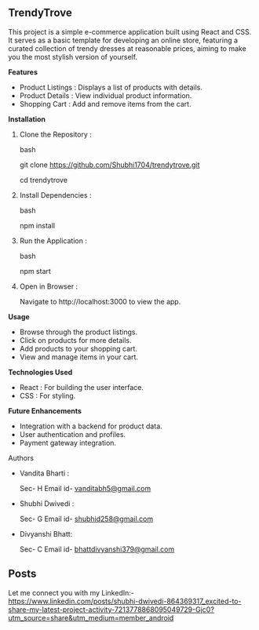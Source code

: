  ## TrendyTrove

This project is a simple e-commerce application built using React and CSS. It serves as a basic template for developing an online store, featuring a curated collection of trendy dresses at reasonable prices, aiming to make you the most stylish version of yourself.


**Features**

- Product Listings : Displays a list of products with details.
- Product Details : View individual product information.
- Shopping Cart : Add and remove items from the cart.

**Installation**

1. Clone the Repository :

   bash
   
   git clone https://github.com/Shubhi1704/trendytrove.git
   
   cd trendytrove
   

3. Install Dependencies :

   bash
   
   npm install
   

5. Run the Application :

   bash
   
   npm start
   

7. Open in Browser :
   
   Navigate to http://localhost:3000 to view the app.

**Usage**

- Browse through the product listings.
- Click on products for more details.
- Add products to your shopping cart.
- View and manage items in your cart.

**Technologies Used**

- React : For building the user interface.
- CSS : For styling. 

**Future Enhancements**

- Integration with a backend for product data.
- User authentication and profiles.
- Payment gateway integration.

Authors

- Vandita Bharti :
  
    Sec- H
    Email id- vanditabh5@gmail.com
- Shubhi Dwivedi :
  
    Sec- G
    Email id- shubhid258@gmail.com
- Divyanshi Bhatt:

    Sec- C
    Email id- bhattdivyanshi379@gmail.com

## Posts

Let me connect you with my LinkedIn:- https://www.linkedin.com/posts/shubhi-dwivedi-864369317_excited-to-share-my-latest-project-activity-7213778868095049729-Gjc0?utm_source=share&utm_medium=member_android